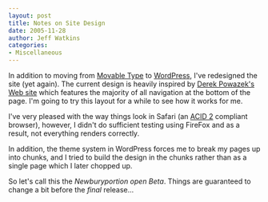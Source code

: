 ```yaml
---
layout: post
title: Notes on Site Design
date: 2005-11-28
author: Jeff Watkins
categories:
- Miscellaneous
---
```


In addition to moving from [Movable Type](http://sixapart.com/movabletype) to [WordPress](http://wordpress.org), I've redesigned the site (yet again). The current design is heavily inspired by [Derek Powazek's Web site](http://powazek.com) which features the majority of all navigation at the bottom of the page. I'm going to try this layout for a while to see how it works for me.

I've very pleased with the way things look in Safari (an [ACID 2](http://www.webstandards.org/act/acid2/) compliant browser), however, I didn't do sufficient testing using FireFox and as a result, not everything renders correctly.

In addition, the theme system in WordPress forces me to break my pages up into chunks, and I tried to build the design in the chunks rather than as a single page which I later chopped up.

So let's call this the *Newburyportion open Beta*. Things are guaranteed to change a bit before the *final* release...
